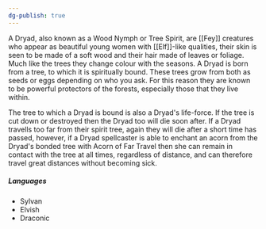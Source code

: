 ```yaml
---
dg-publish: true
---
```


A Dryad, also known as a Wood Nymph or Tree Spirit, are [[Fey]] creatures who appear as beautiful young women with [[Elf]]-like qualities, their skin is seen to be made of a soft wood and their hair made of leaves or foliage. Much like the trees they change colour with the seasons. A Dryad is born from a tree, to which it is spiritually bound. These trees grow from both as seeds or eggs depending on who you ask. For this reason they are known to be powerful protectors of the forests, especially those that they live within. 

The tree to which a Dryad is bound is also a Dryad's life-force. If the tree is cut down or destroyed then the Dryad too will die soon after. If a Dryad travells too far from their spirit tree, again they will die after a short time has passed, however, if a Dryad spellcaster is able to enchant an acorn from the Dryad's bonded tree with Acorn of Far Travel then she can remain in contact with the tree at all times, regardless of distance, and can therefore travel great distances without becoming sick.

##### Languages
- Sylvan
- Elvish
- Draconic
